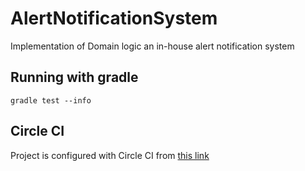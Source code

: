 # AlertNotificationSystem
Implementation of Domain logic an in-house alert notification system

## Running with gradle
`gradle test --info`

## Circle CI
Project is configured with Circle CI from [this link](https://app.circleci.com/pipelines/github/doguskucukgode/AlertNotificationSystem?branch=master)
